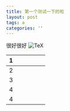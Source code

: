 ```yaml
---
title: 第一个测试一下的啦
layout: post
tags: a
categories: ''
---
```

很好很好
![TeX](https://math.jekyllwriter.com/?q=x2-3%2Bc)

|  1   |     |     |     |     |     |
|:---:|:---:|:---:|:---:|:---:|:---:|
|   2  |     |     |     |     |     |
|   3  |     |     |     |     |     |
|   4  |     |     |     |     |     |
|   4  |     |     |     |     |     |